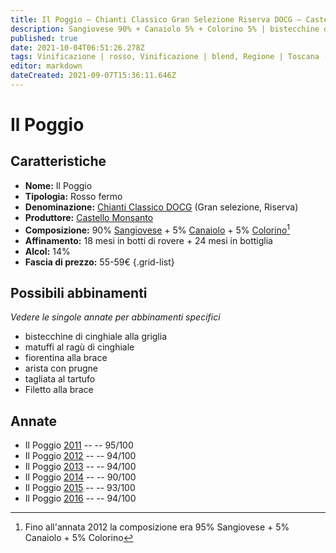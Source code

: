 ```yaml
---
title: Il Poggio – Chianti Classico Gran Selezione Riserva DOCG – Castello Monsanto – Toscana (IT) – 55-59€ – 4★-5★
description: Sangiovese 90% + Canaiolo 5% + Colorino 5% | bistecchine di cinghiale alla griglia – Matuffi al ragù di cinghiale – Fiorentina alla brace – arista con prugne – Tagliata al tartufo – Filetto alla brace
published: true
date: 2021-10-04T06:51:26.278Z
tags: Vinificazione | rosso, Vinificazione | blend, Regione | Toscana (IT), Vitigni | Sangiovese, Vinificazione | fermo, Valutazioni | 5 stelle, fiorentina alla brace, canaiolo, colorino, bistecchine di cinghiale alla griglia, matuffi al ragù di cinghiale, Alimento | maiale, Aromatizzazione | con prugne, tagliata al tartufo, Filetto alla brace, Prezzi | 55-59€
editor: markdown
dateCreated: 2021-09-07T15:36:11.646Z
---
```


# Il Poggio

## Caratteristiche
- **Nome:** Il Poggio
- **Tipologia:** Rosso fermo
- **Denominazione:** [Chianti Classico DOCG](/denominazioni/Italia/Toscana/DOCG/Chianti-Classico) (Gran selezione, Riserva)
- **Produttore:** [Castello Monsanto](/produttori/Italia/Toscana/Castello-Monsanto) 
- **Composizione:** 90% [Sangiovese](/vitigni/Italia/sangiovese) + 5% [Canaiolo](/vitigni/Italia/canaiolo) + 5% [Colorino](/vitigni/Italia/colorino)[^1] 
- **Affinamento:** 18 mesi in botti di rovere + 24 mesi in bottiglia
- **Alcol:** 14%
- **Fascia di prezzo:** 55-59€
{.grid-list}




## Possibili abbinamenti
*Vedere le singole annate per abbinamenti specifici*

- bistecchine di cinghiale alla griglia
- matuffi al ragù di cinghiale
- fiorentina alla brace 
- arista con prugne 
- tagliata al tartufo
- Filetto alla brace

## Annate
- Il Poggio [2011](vini/Italia/Toscana/Castello-Monsanto/Il-Poggio/2011) -- <span class="star-5"></span> -- 95/100
- Il Poggio [2012](vini/Italia/Toscana/Castello-Monsanto/Il-Poggio/2012) -- <span class="star-5"></span> -- 94/100
- Il Poggio [2013](vini/Italia/Toscana/Castello-Monsanto/Il-Poggio/2013) -- <span class="star-5"></span> -- 94/100
- Il Poggio [2014](vini/Italia/Toscana/Castello-Monsanto/Il-Poggio/2014) -- <span class="star-4"></span> -- 90/100
- Il Poggio [2015](vini/Italia/Toscana/Castello-Monsanto/Il-Poggio/2015) -- <span class="star-5"></span> -- 93/100
- Il Poggio [2016](vini/Italia/Toscana/Castello-Monsanto/Il-Poggio/2016) -- <span class="star-5"></span> -- 94/100

[^1]: Fino all'annata 2012 la composizione era 95% Sangiovese + 5% Canaiolo + 5% Colorino